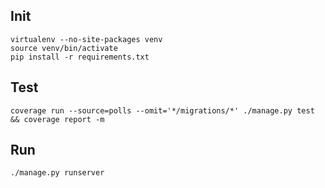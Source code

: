 ## Init

    virtualenv --no-site-packages venv
    source venv/bin/activate
    pip install -r requirements.txt

## Test
    
    coverage run --source=polls --omit='*/migrations/*' ./manage.py test && coverage report -m

## Run 

    ./manage.py runserver
